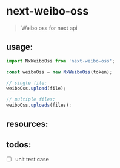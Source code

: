 # next-weibo-oss
> Weibo oss for next api

## usage:
```js
import NxWeiboOss from 'next-weibo-oss';

const weiboOss = new NxWeiboOss(token);

// single file:
weiboOss.upload(file);

// multiple files:
weiboOss.uploads(files);
```

## resources:

## todos:
- [ ] unit test case
